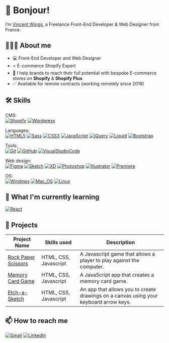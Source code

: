# 👋 Bonjour!
I’m [Vincent Wings](http://vincentwings.com), a Freelance Front-End Developer & Web Designer from France.

## 👨🏻‍💻 About me
* 💻 Front-End Developer and Web Designer
* ⭐️ E-commerce Shopify Expert
* 🚀 I help brands to reach their full potential with bespoke E-commerce stores on **Shopify** & **Shopify Plus**
* ✅ Available for remote contracts (working remotely since 2019)

## 🛠️ Skills
CMS:  
[![Shopify](https://img.shields.io/badge/-Shopify-9fbf58?style=for-the-badge&logo=Shopify&logoColor=fff)](https://www.shopify.com/)
[![Wordpress](https://img.shields.io/badge/-Wordpress-0675c4?style=for-the-badge&logo=Wordpress&logoColor=fff)](https://www.wordpress.org/)

Languages:  
[![HTML5](https://img.shields.io/badge/-HTML5-d96b3a?style=for-the-badge&logo=HTML5&logoColor=fff)](https://www.w3.org/html/)
[![Sass](https://img.shields.io/badge/-Sass-CC6699?style=for-the-badge&logo=Sass&logoColor=fff)](https://sass-lang.com)
[![CSS3](https://img.shields.io/badge/-CSS3-1572B6?style=for-the-badge&logo=CSS3&logoColor=fff)](https://developer.mozilla.org/fr/docs/Web/CSS)
[![JavaScript](https://img.shields.io/badge/-JavaScript-F7DF1E?style=for-the-badge&logo=JavaScript&logoColor=000)](https://developer.mozilla.org/en-US/docs/Web/JavaScript)
[![jQuery](https://img.shields.io/badge/-jQuery-78cff5?style=for-the-badge&logo=jQuery&logoColor=000)](https://jquery.com/)
[![Liquid](https://img.shields.io/badge/-Liquid-9fbf58?style=for-the-badge&logo=Shopify&logoColor=fff)](https://shopify.com)
[![Bootstrap](https://img.shields.io/badge/-Bootstrap-563D7C?style=for-the-badge&logo=bootstrap&logoColor=fff)](https://getbootstrap.com/)

Tools:  
[![Git](https://img.shields.io/badge/-Git-dd4c3a?style=for-the-badge&logo=Git&logoColor=fff)](https://git-scm.com/)
[![GitHub](https://img.shields.io/badge/-GitHub-15191d?style=for-the-badge&logo=GitHub&logoColor=FFF)](https://www.github.com/)
[![VisualStudioCode](https://img.shields.io/badge/-vscode-53a7e8?style=for-the-badge&logo=visual-studio-code&logoColor=FFF)](https://code.visualstudio.com/)

Web design:  
[![Figma](https://img.shields.io/badge/-Figma-1e1e1e?style=for-the-badge&logo=Figma&logoColor=fff)](https://www.figma.com/)
[![Sketch](https://img.shields.io/badge/-Sketch-fdd32d?style=for-the-badge&logo=Sketch&logoColor=000)](https://www.sketch.com/)
[![XD](https://img.shields.io/badge/-XD-470437?style=for-the-badge&logo=adobexd&logoColor=fff)](https://www.adobe.com/)
[![Photoshop](https://img.shields.io/badge/-Photoshop-061f35?style=for-the-badge&logo=adobePhotoshop&logoColor=fff)](https://www.adobe.com/)
[![Illustrator](https://img.shields.io/badge/-Illustrator-2f110f?style=for-the-badge&logo=adobeIllustrator&logoColor=fff)](https://www.adobe.com/)
[![Premiere](https://img.shields.io/badge/-Premiere-1f1b56?style=for-the-badge&logo=adobepremierepro&logoColor=fff)](https://www.adobe.com/)

OS:  
[![Windows](https://img.shields.io/badge/-Windows-3376cd?style=for-the-badge&logo=Windows&logoColor=fff)](https://www.microsoft.com/)
[![Mac_OS](https://img.shields.io/badge/-Mac_OS-999999?style=for-the-badge&logo=Apple&logoColor=fff)](https://www.apple.com/fr/macos)
[![Linux](https://img.shields.io/badge/-Linux-FCC624?logo=Linux&style=for-the-badge&logoColor=black)](https://www.ubuntu.com/)

## 🌱 What I'm currently learning
[![React](https://img.shields.io/badge/-React-45b8d8?style=for-the-badge&logo=react&logoColor=white)](https://reactjs.org)

## 💼 Projects
| Project Name | Skills used | Description |
| --- | --- | --- |
| [Rock Paper Scissors](https://github.com/vincentwings/rock-paper-scissors) | HTML, CSS, Javascript | A Javascript game that allows a player to play against the computer. |
| [Memory Card Game](https://github.com/VincentWings/memory-game) | HTML, CSS, Javascript | A JavaScript app that creates a memory card game. |
| [Etch-a-Sketch](https://github.com/VincentWings/Etch-a-Sketch) | HTML, CSS, Javascript | An app that allows you to create drawings on a canvas using your keyboard arrow keys. |

## 📫 How to reach me
[![Gmail](https://img.shields.io/badge/-hello@vincentwings.com-d8503f?style=for-the-badge&logo=Gmail&logoColor=fff)](mailto:hello@vincentwings.com)
[![LinkedIn](https://img.shields.io/badge/-LinkedIn-2c61b6?style=for-the-badge&logo=LinkedIn&logoColor=fff)](https://www.linkedin.com/in/vincentwings/)

<!---
VincentWings/VincentWings is a ✨ special ✨ repository because its `README.md` (this file) appears on your GitHub profile.
You can click the Preview link to take a look at your changes.
--->
